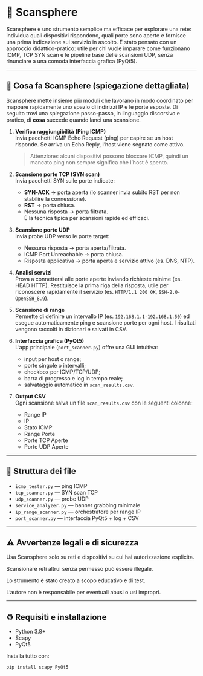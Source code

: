 # 🔎 Scansphere

Scansphere è uno strumento semplice ma efficace per esplorare una rete: individua quali dispositivi rispondono, quali porte sono aperte e fornisce una prima indicazione sul servizio in ascolto. È stato pensato con un approccio didattico-pratico: utile per chi vuole imparare come funzionano ICMP, TCP SYN scan e le pipeline base delle scansioni UDP, senza rinunciare a una comoda interfaccia grafica (PyQt5).

---

## 📌 Cosa fa Scansphere (spiegazione dettagliata)

Scansphere mette insieme più moduli che lavorano in modo coordinato per mappare rapidamente uno spazio di indirizzi IP e le porte esposte. Di seguito trovi una spiegazione passo-passo, in linguaggio discorsivo e pratico, di **cosa** succede quando lanci una scansione.

1. **Verifica raggiungibilità (Ping ICMP)**  
   Invia pacchetti ICMP Echo Request (ping) per capire se un host risponde. Se arriva un Echo Reply, l’host viene segnato come attivo.  
   > Attenzione: alcuni dispositivi possono bloccare ICMP, quindi un mancato ping non sempre significa che l’host è spento.

2. **Scansione porte TCP (SYN scan)**  
   Invia pacchetti SYN sulle porte indicate:  
   - **SYN-ACK** → porta aperta (lo scanner invia subito RST per non stabilire la connessione).  
   - **RST** → porta chiusa.  
   - Nessuna risposta → porta filtrata.  
   È la tecnica tipica per scansioni rapide ed efficaci.

3. **Scansione porte UDP**  
   Invia probe UDP verso le porte target:  
   - Nessuna risposta → porta aperta/filtrata.  
   - ICMP Port Unreachable → porta chiusa.  
   - Risposta applicativa → porta aperta e servizio attivo (es. DNS, NTP).  

4. **Analisi servizi**  
   Prova a connettersi alle porte aperte inviando richieste minime (es. HEAD HTTP). Restituisce la prima riga della risposta, utile per riconoscere rapidamente il servizio (es. `HTTP/1.1 200 OK`, `SSH-2.0-OpenSSH_8.9`).

5. **Scansione di range**  
   Permette di definire un intervallo IP (es. `192.168.1.1-192.168.1.50`) ed esegue automaticamente ping e scansione porte per ogni host. I risultati vengono raccolti in dizionari e salvati in CSV.

6. **Interfaccia grafica (PyQt5)**  
   L’app principale (`port_scanner.py`) offre una GUI intuitiva:  
   - input per host o range;  
   - porte singole o intervalli;  
   - checkbox per ICMP/TCP/UDP;  
   - barra di progresso e log in tempo reale;  
   - salvataggio automatico in `scan_results.csv`.  

7. **Output CSV**  
   Ogni scansione salva un file `scan_results.csv` con le seguenti colonne:  
   - Range IP  
   - IP  
   - Stato ICMP  
   - Range Porte  
   - Porte TCP Aperte  
   - Porte UDP Aperte  

---

## 🧰 Struttura dei file
- `icmp_tester.py` — ping ICMP
- `tcp_scanner.py` — SYN scan TCP
- `udp_scanner.py` — probe UDP
- `service_analyzer.py` — banner grabbing minimale
- `ip_range_scanner.py` — orchestratore per range IP
- `port_scanner.py` — interfaccia PyQt5 + log + CSV

---

## ⚠️ Avvertenze legali e di sicurezza

Usa Scansphere solo su reti e dispositivi su cui hai autorizzazione esplicita.

Scansionare reti altrui senza permesso può essere illegale.

Lo strumento è stato creato a scopo educativo e di test.

L’autore non è responsabile per eventuali abusi o usi impropri.

---

## ⚙️ Requisiti e installazione
- Python 3.8+
- Scapy
- PyQt5

Installa tutto con:
```bash
pip install scapy PyQt5
